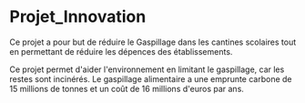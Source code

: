 # Projet_Innovation

Ce projet a pour but de réduire le Gaspillage dans les cantines scolaires tout en permettant de réduire les 
dépences des établissements.

Ce projet permet d'aider l'environnement en limitant le gaspillage, car les restes sont incinérés. Le gaspillage alimentaire
a une emprunte carbone de 15 millions de tonnes et un coût de 16 millions d'euros par ans.
